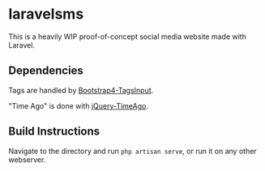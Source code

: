 # laravelsms

This is a heavily WIP proof-of-concept social media website made with Laravel.


## Dependencies
Tags are handled by [Bootstrap4-TagsInput](https://github.com/Nodws/bootstrap4-tagsinput).

"Time Ago" is done with [jQuery-TimeAgo](https://github.com/rmm5t/jquery-timeago).

## Build Instructions
Navigate to the directory and run `php artisan serve`, or run it on any other webserver.
